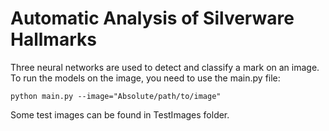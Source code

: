 # Automatic Analysis of Silverware Hallmarks

Three neural networks are used to detect and classify a mark on an image.
To run the models on the image, you need to use the main.py file:

```
python main.py --image="Absolute/path/to/image"
```
Some test images can be found in TestImages folder.